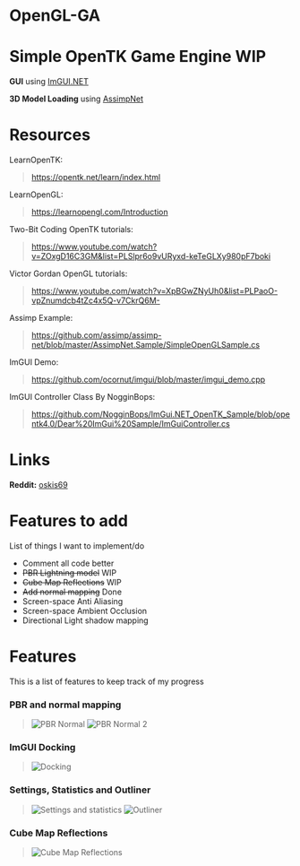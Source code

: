 # OpenGL-GA
# Simple OpenTK Game Engine WIP
**GUI** using [ImGUI.NET](https://www.nuget.org/packages/ImGui.NET)

**3D Model Loading** using [AssimpNet](https://www.nuget.org/packages/AssimpNet)

# Resources
LearnOpenTK:
>https://opentk.net/learn/index.html

LearnOpenGL:
>https://learnopengl.com/Introduction

Two-Bit Coding OpenTK tutorials:
>https://www.youtube.com/watch?v=ZOxgD16C3GM&list=PLSlpr6o9vURyxd-keTeGLXy980pF7boki

Victor Gordan OpenGL tutorials:
>https://www.youtube.com/watch?v=XpBGwZNyUh0&list=PLPaoO-vpZnumdcb4tZc4x5Q-v7CkrQ6M-

Assimp Example:
>https://github.com/assimp/assimp-net/blob/master/AssimpNet.Sample/SimpleOpenGLSample.cs

ImGUI Demo:
>https://github.com/ocornut/imgui/blob/master/imgui_demo.cpp

ImGUI Controller Class By NogginBops:
>https://github.com/NogginBops/ImGui.NET_OpenTK_Sample/blob/opentk4.0/Dear%20ImGui%20Sample/ImGuiController.cs

# Links
**Reddit:** [oskis69](https://www.reddit.com/user/oskis69)

# Features to add
List of things I want to implement/do
- Comment all code better
- ~~PBR Lightning model~~ WIP
- ~~Cube Map Reflections~~ WIP
- ~~Add normal mapping~~ Done
- Screen-space Anti Aliasing
- Screen-space Ambient Occlusion
- Directional Light shadow mapping

# Features
This is a list of features to keep track of my progress

### PBR and normal mapping
>![PBR Normal](/Progress/NormalColored.png) ![PBR Normal 2](/Progress/NormalWIre.png)

### ImGUI Docking
>![Docking](/Progress/Docking.png)

### Settings, Statistics and Outliner
>![Settings and statistics](/Progress/SettingsAndStats.png) ![Outliner](/Progress/Outliner.png)

### Cube Map Reflections
>![Cube Map Reflections](/Progress/CubeMapAndReflections.png)
